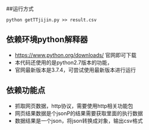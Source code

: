 ##运行方式
```
python getTTjijin.py >> result.csv

```



## 依赖环境python解释器
* https://www.python.org/downloads/  官网即可下载
* 本代码还使用的是python2.7版本的功能，
* 官网最新版本是3.7.4，可尝试使用最新版本进行运行


## 依赖功能点
* 抓取网页数据，http协议，需要使用http相关功能包
* 网页结果数据是个jsonP的结果需要获取里面的执行数据
* 数据结果是一个json，将json转换成对象，输出csv格式